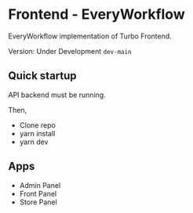 # Frontend - EveryWorkflow

EveryWorkflow implementation of Turbo Frontend.


Version: Under Development `dev-main`


## Quick startup

API backend must be running.

Then,

- Clone repo
- yarn install
- yarn dev

## Apps

- Admin Panel
- Front Panel
- Store Panel

